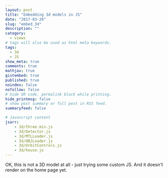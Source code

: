 ```yaml
---
layout: post
title: "Embedding 3d models in JS"
date: "2017-03-20"
slug: "embed_3d"
description: ""
category: 
  - views
# tags will also be used as html meta keywords.
tags:
  - 3d
  - JS
show_meta: true
comments: true
mathjax: true
gistembed: true
published: true
noindex: false
nofollow: false
# hide QR code, permalink block while printing.
hide_printmsg: false
# show post summary or full post in RSS feed.
summaryfeed: false

# Javascript content
jsarr:
    - 3d/three.min.js
    - 3d/Detector.js
    - 3d/MTLLoader.js
    - 3d/OBJLoader.js
    - 3d/OrbitControls.js
    - 3d/house.js
---
```

OK, this is not a 3D model at all - just trying some custom JS. And it doesn't render on the home page yet.


<div id="div3d" ></div>
